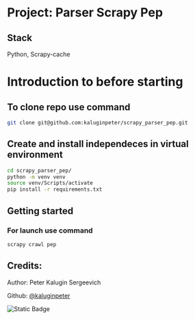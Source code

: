 # Project: Parser Scrapy Pep

## Stack

Python, Scrapy-cache

# Introduction to before starting

## To clone repo use command


```bash
git clone git@github.com:kaluginpeter/scrapy_parser_pep.git
```

## Create and install independeces in virtual environment
```bash
cd scrapy_parser_pep/
python -m venv venv
source venv/Scripts/activate
pip install -r requirements.txt
```

## Getting started

### For launch use command
```bash
scrapy crawl pep
```

## Credits:

Author: Peter Kalugin Sergeevich

Github: [@kaluginpeter](https://github.com/kaluginpeter)

![Static Badge](https://img.shields.io/badge/version-1.0.0-blue)